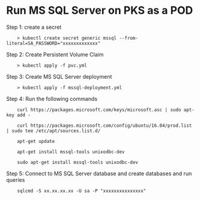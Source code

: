 # Run MS SQL Server on PKS as a POD

Step 1: create a secret
        
        > kubectl create secret generic mssql --from-literal=SA_PASSWORD="xxxxxxxxxxxxx"

Step 2: Create Persistent Volume Claim
        
        > kubectl apply -f pvc.yml
        
Step 3: Create MS SQL Server deployment
        
        > kubectl apply -f mssql-deployment.yml
        
Step 4: Run the following commands
        
        curl https://packages.microsoft.com/keys/microsoft.asc | sudo apt-key add -
        
        curl https://packages.microsoft.com/config/ubuntu/16.04/prod.list | sudo tee /etc/apt/sources.list.d/
        
        apt-get update
        
        apt-get install mssql-tools unixodbc-dev
        
        sudo apt-get install mssql-tools unixodbc-dev
        
Step 5: Connect to MS SQL Server database and create databases and run queries

        sqlcmd -S xx.xx.xx.xx -U sa -P "xxxxxxxxxxxxxxx"
